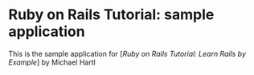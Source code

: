 # Ruby on Rails Tutorial: sample application

This is the sample application for 
[*Ruby on Rails Tutorial: Learn Rails by Example*] by Michael Hartl